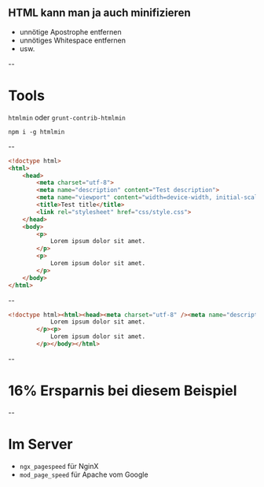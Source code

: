 ## HTML kann man ja auch minifizieren

- unnötige Apostrophe entfernen
- unnötiges Whitespace entfernen
- usw.

--

# Tools

`htmlmin` oder `grunt-contrib-htmlmin`

`npm i -g htmlmin`

--

```HTML
<!doctype html>
<html>
    <head>
        <meta charset="utf-8">
        <meta name="description" content="Test description">
        <meta name="viewport" content="width=device-width, initial-scale=1">
        <title>Test title</title>
        <link rel="stylesheet" href="css/style.css">
    </head>
    <body>
        <p>
            Lorem ipsum dolor sit amet.
        </p>
        <p>
            Lorem ipsum dolor sit amet.
        </p>
    </body>
</html>
```

--

```HTML
<!doctype html><html><head><meta charset="utf-8" /><meta name="description" content="Test description" /><meta name="viewport" content="width=device-width, initial-scale=1" /><title>Test title</title><link rel="stylesheet" href="css/style.css" /></head><body><p>
            Lorem ipsum dolor sit amet.
        </p><p>
            Lorem ipsum dolor sit amet.
        </p></body></html>
```

--

# 16% Ersparnis bei diesem Beispiel

--

# Im Server

- `ngx_pagespeed` für NginX
- `mod_page_speed` für Apache vom Google